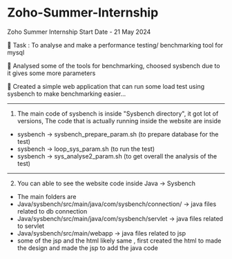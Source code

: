 # Zoho-Summer-Internship

Zoho Summer Internship Start Date - 21 May 2024

📌 Task : To analyse and make a performance testing/ benchmarking tool for mysql

📌 Analysed some of the tools for benchmarking, choosed sysbench due to it gives some more parameters

📌 Created a simple web application that can run some load test using sysbench to make benchmarking easier...

---

1. The main code of sysbench is inside "Sysbench directory", it got lot of versions, 
  The code that is actually running inside the website are inside
* sysbench -> sysbench_prepare_param.sh (to prepare database for the test)
* sysbench -> loop_sys_param.sh (to run the test)
* sysbench -> sys_analyse2_param.sh (to get overall the analysis of the test)

 ---
2. You can able to see the website code inside Java -> Sysbench
  * The main folders are
  * Java/sysbench/src/main/java/com/sysbench/connection/  -> java files related to db connection
  * Java/sysbench/src/main/java/com/sysbench/servlet -> java files related to servlet
  * Java/sysbench/src/main/webapp -> java files related to jsp
  * some of the jsp and the html likely same , first created the html to made the design and made the jsp to add the java code 

